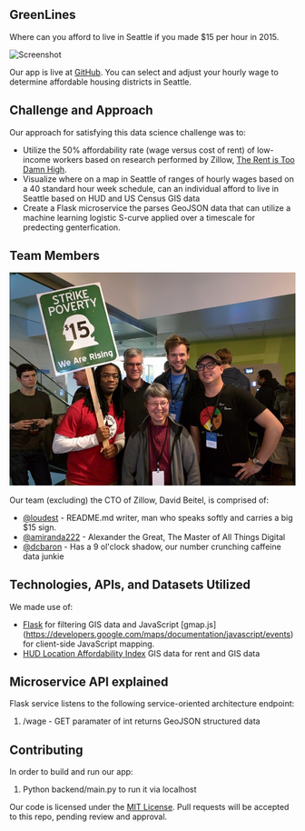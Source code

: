 ## GreenLines

Where can you afford to live in Seattle if you made $15 per hour in 2015.

![Screenshot](imgs/screenshot.png)

Our app is live at [GitHub](http://openseattle.org/greenlines/). You can select and adjust your hourly wage to determine affordable housing districts in Seattle.

## Challenge and Approach

Our approach for satisfying this data science challenge was to:

- Utilize the 50% affordability rate (wage versus cost of rent) of low-income workers based on research performed by Zillow, [The Rent is Too Damn High](http://www.zillow.com/research/rent-affordability-2013q4-6681/). 
- Visualize where on a map in Seattle of ranges of hourly wages based on a 40 standard hour week schedule, can an individual afford to live in Seattle based on HUD and US Census GIS data
- Create a Flask microservice the parses GeoJSON data that can utilize a machine learning logistic S-curve applied over a timescale for predecting genterfication.

## Team Members

![Team](imgs/team.jpg)

Our team (excluding) the CTO of Zillow, David Beitel, is comprised of:

- [@loudest](https://github.com/loudest) - README.md writer, man who speaks softly and carries a big $15 sign. 
- [@amiranda222](https://github.com/amiranda222) - Alexander the Great, The Master of All Things Digital
- [@dcbaron](http://github.com/dcbaron) - Has a 9 ol'clock shadow, our number crunching caffeine data junkie

## Technologies, APIs, and Datasets Utilized

We made use of:
- [Flask](http://flask.pocoo.org/) for filtering GIS data and JavaScript [gmap.js] (https://developers.google.com/maps/documentation/javascript/events) for client-side JavaScript mapping.
- [HUD Location Affordability Index](http://zillowhack.hud.opendata.arcgis.com/datasets/27b53ea69f98474eb002ac3b9c6b51eb_0) GIS data for rent and GIS data

## Microservice API explained
Flask service listens to the following service-oriented architecture endpoint:
1. /wage - GET paramater of int returns GeoJSON structured data

## Contributing
In order to build and run our app:
1. Python backend/main.py to run it via localhost

Our code is licensed under the [MIT License](LICENSE.md). Pull requests will be accepted to this repo, pending review and approval.
